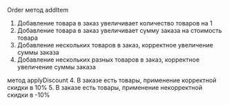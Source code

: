 Order
метод addItem
1. Добавление товара в заказ увеличивает количество товаров на 1
2. Добавление товара в заказ увеличивает сумму заказа на стоимость товара
3. Добавление нескольких товаров в заказ, корректное увеличение суммы заказа
4. Добавление нескольких разных товаров в заказ, корректное увеличение суммы заказа

метод applyDiscount
4. В заказе есть товары, применение корректной скидки в 10%
5. В заказе есть товары, применение некорректной скидки в -10%